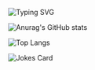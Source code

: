 ![Typing SVG](https://readme-typing-svg.herokuapp.com/?lines=Hi+there+👋;Welcome+to+my+GitHub+profile.)


![Anurag's GitHub stats](https://github-readme-stats.vercel.app/api?username=GuilhermeSavioRibas&show_icons=true&theme=radical)

![Top Langs](https://github-readme-stats.vercel.app/api/top-langs/?username=GuilhermeSavioRibas&layout=compact)

![Jokes Card](https://readme-jokes.vercel.app/api)
